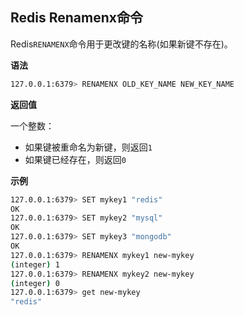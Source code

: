 ## Redis Renamenx命令

Redis`RENAMENX`命令用于更改键的名称(如果新键不存在)。

**语法**

```bash
127.0.0.1:6379> RENAMENX OLD_KEY_NAME NEW_KEY_NAME
```

**返回值**

一个整数：

* 如果键被重命名为新键，则返回`1`
* 如果键已经存在，则返回`0`

**示例**

```bash
127.0.0.1:6379> SET mykey1 "redis"
OK
127.0.0.1:6379> SET mykey2 "mysql"
OK
127.0.0.1:6379> SET mykey3 "mongodb"
OK
127.0.0.1:6379> RENAMENX mykey1 new-mykey
(integer) 1
127.0.0.1:6379> RENAMENX mykey2 new-mykey
(integer) 0
127.0.0.1:6379> get new-mykey
"redis"
```
